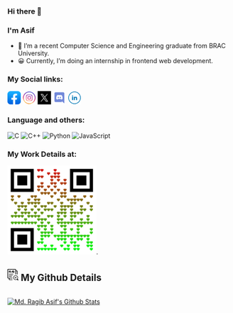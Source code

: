 ### Hi there 👋
### I'm Asif

- 🌱 I’m a recent Computer Science and Engineering graduate from BRAC University.
- 😀 Currently, I’m doing an internship in frontend web development.

### My Social links:
[<img src="Image/facebook-app.png" width="30">](https://www.facebook.com/profile.php?id=100008123491899) [<img src="Image/instagram-round-line-color.png" width="30">](https://www.instagram.com/ragib_asif/?hl=en) [<img src="Image/sl_z_072523_61700_01.jpg" width="30">](https://twitter.com/MRagibAsif) [<img src="Image/discord.png" width="30">](https://discord.com/invite/EUkswrpE9y) [<img src="Image/linkedin-round-line-color.png" width="30">](https://www.linkedin.com/in/md-ragib-asif-aa931721b/)
### Language and others:
![C](https://img.shields.io/badge/-C-blue?logo=c&logoColor=white)
![C++](https://img.shields.io/badge/-C++-00599C?logo=c%2B%2B&logoColor=white)
![Python](https://img.shields.io/badge/-Python-3776AB?logo=python&logoColor=white)
![JavaScript](https://img.shields.io/badge/-JavaScript-F7DF1E?logo=javascript&logoColor=black)


### My Work Details at: 
[<img src="Image/o2adYm.svg" width="200">](https://imragib.me/).


## <img src="Image/audit.png" width="25"> My Github Details

  <br/>
    <a href="https://github.com/MD-Ragib-Asif"><img alt="Md. Ragib Asif's Github Stats" src="https://github-readme-stats.vercel.app/api?username=MD-Ragib-Asif&show_icons=true&count_private=true&theme=react&hide_border=true&bg_color=0D1117" /></a>
  <br/>
  
<br/>

